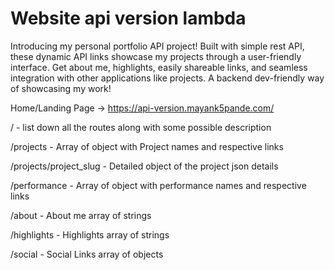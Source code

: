# Website api version lambda

Introducing my personal portfolio API project! Built with simple rest API, these dynamic API links showcase my projects through a user-friendly interface. Get about me, highlights, easily shareable links, and seamless integration with other applications like projects. A backend dev-friendly way of showcasing my work!

Home/Landing Page -> https://api-version.mayank5pande.com/

/ - list down all the routes along with some possible description

/projects - Array of object with Project names and respective links

/projects/project_slug - Detailed object of the project json details

/performance - Array of object with performance names and respective links

/about - About me array of strings

/highlights - Highlights array of strings

/social - Social Links array of objects
